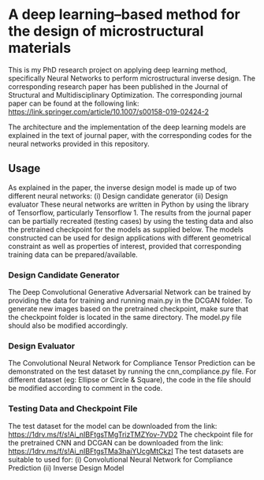 # A deep learning–based method for the design of microstructural materials

This is my PhD research project on applying deep learning method, specifically Neural Networks to perform microstructural inverse design. The corresponding research paper has been published in the Journal of Structural and Multidisciplinary Optimization. The corresponding journal paper can be found at the following link: https://link.springer.com/article/10.1007/s00158-019-02424-2

The architecture and the implementation of the deep learning models are explained in the text of journal paper, with the corresponding codes for the neural networks provided in this repository.


## Usage
As explained in the paper, the inverse design model is made up of two different neural networks:
(i) Design candidate generator
(ii) Design evaluator
These neural networks are written in Python by using the library of Tensorflow, particularly Tensorflow 1. The results from the journal paper can be partially recreated (testing cases) by using the testing data and also the pretrained checkpoint for the models as supplied below. The models constructed can be used for design applications with different geometrical constraint as well as properties of interest, provided that corresponding training data can be prepared/available.

### Design Candidate Generator
The Deep Convolutional Generative Adversarial Network can be trained by providing the data for training and running main.py in the DCGAN folder. To generate new images based on the pretrained checkpoint, make sure that the checkpoint folder is located in the same directory. The model.py file should also be modified accordingly.

### Design Evaluator
The Convolutional Neural Network for Compliance Tensor Prediction can be demonstrated on the test dataset by running the cnn_compliance.py file. For different dataset (eg: Ellipse or Circle & Square), the code in the file should be modified according to comment in the code.

### Testing Data and Checkpoint File

The test dataset for the model can be downloaded from the link: https://1drv.ms/f/s!Ai_nIBFtgsTMgTrizTMZYov-7VD2
The checkpoint file for the pretrained CNN and DCGAN can be downloaded from the link: https://1drv.ms/f/s!Ai_nIBFtgsTMa3haiYUcgMtCkzI
The test datasets are suitable to used for: (i) Convolutional Neural Network for Compliance Prediction (ii) Inverse Design Model
